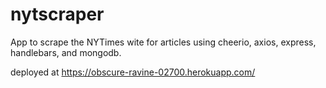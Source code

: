 # nytscraper

App to scrape the NYTimes wite for articles using cheerio, axios, express, handlebars, and mongodb.

deployed at https://obscure-ravine-02700.herokuapp.com/

